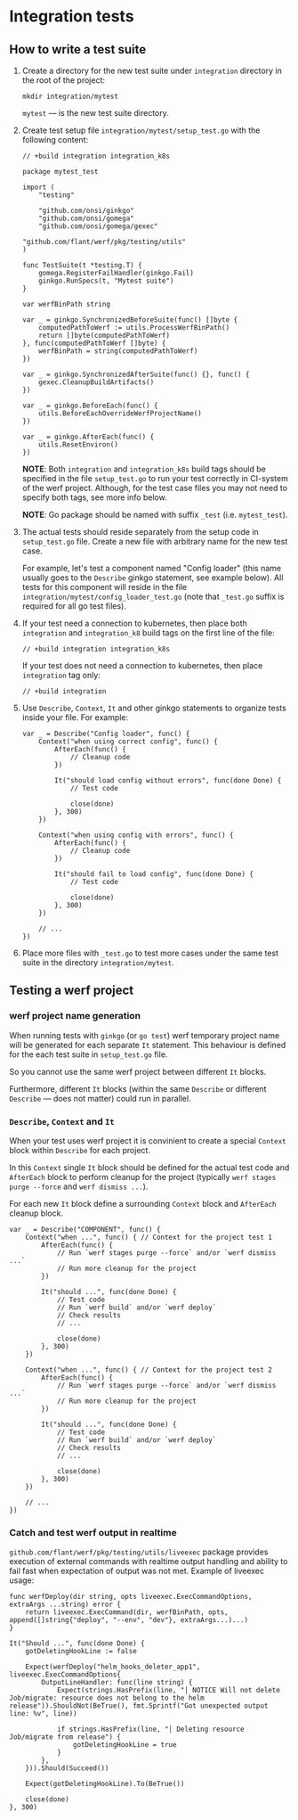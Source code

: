 # Integration tests

## How to write a test suite

1. Create a directory for the new test suite under `integration` directory in the root of the project:

    ```
    mkdir integration/mytest
    ```

    `mytest` — is the new test suite directory.

2. Create test setup file `integration/mytest/setup_test.go` with the following content:

    ```
    // +build integration integration_k8s

    package mytest_test

    import (
    	"testing"

    	"github.com/onsi/ginkgo"
    	"github.com/onsi/gomega"
    	"github.com/onsi/gomega/gexec"

	"github.com/flant/werf/pkg/testing/utils"
    )

    func TestSuite(t *testing.T) {
    	gomega.RegisterFailHandler(ginkgo.Fail)
    	ginkgo.RunSpecs(t, "Mytest suite")
    }

    var werfBinPath string

    var _ = ginkgo.SynchronizedBeforeSuite(func() []byte {
    	computedPathToWerf := utils.ProcessWerfBinPath()
    	return []byte(computedPathToWerf)
    }, func(computedPathToWerf []byte) {
    	werfBinPath = string(computedPathToWerf)
    })

    var _ = ginkgo.SynchronizedAfterSuite(func() {}, func() {
    	gexec.CleanupBuildArtifacts()
    })

    var _ = ginkgo.BeforeEach(func() {
    	utils.BeforeEachOverrideWerfProjectName()
    })

    var _ = ginkgo.AfterEach(func() {
    	utils.ResetEnviron()
    })
    ```

    **NOTE**: Both `integration` and `integration_k8s` build tags should be specified in the file `setup_test.go` to run your test correctly in CI-system of the werf project. Although, for the test case files you may not need to specify both tags, see more info below.

    **NOTE**: Go package should be named with suffix `_test` (i.e. `mytest_test`).

3. The actual tests should reside separately from the setup code in `setup_test.go` file. Create a new file with arbitrary name for the new test case.

    For example, let's test a component named "Config loader" (this name usually goes to the `Describe` ginkgo statement, see example below). All tests for this component will reside in the file `integration/mytest/config_loader_test.go` (note that `_test.go` suffix is required for all go test files).

4. If your test need a connection to kubernetes, then place both `integration` and `integration_k8` build tags on the first line of the file:

    ```
    // +build integration integration_k8s
    ```

    If your test does not need a connection to kubernetes, then place `integration` tag only:

    ```
    // +build integration
    ```

5. Use `Describe`, `Context`, `It` and other ginkgo statements to organize tests inside your file. For example:

    ```
    var _ = Describe("Config loader", func() {
    	Context("when using correct config", func() {
    		AfterEach(func() {
                // Cleanup code
    		})

    		It("should load config without errors", func(done Done) {
    			// Test code

    			close(done)
    		}, 300)
    	})

        Context("when using config with errors", func() {
    		AfterEach(func() {
                // Cleanup code
    		})

    		It("should fail to load config", func(done Done) {
    			// Test code

    			close(done)
    		}, 300)
    	})

        // ...
    })
    ```

6. Place more files with `_test.go` to test more cases under the same test suite in the directory `integration/mytest`.

## Testing a werf project

### werf project name generation

When running tests with `ginkgo` (or `go test`) werf temporary project name will be generated for each separate `It` statement. This behaviour is defined for the each test suite in `setup_test.go` file.

So you cannot use the same werf project between different `It` blocks.

Furthermore, different `It` blocks (within the same `Describe` or different `Describe` — does not matter) could run in parallel.

### `Describe`, `Context` and `It`

When your test uses werf project it is convinient to create a special `Context` block within `Describe` for each project.

In this `Context` single `It` block should be defined for the actual test code and `AfterEach` block to perform cleanup for the project (typically `werf stages purge --force` and `werf dismiss ...`).

For each new `It` block define a surrounding `Context` block and `AfterEach` cleanup block.

```
var _ = Describe("COMPONENT", func() {
    Context("when ...", func() { // Context for the project test 1
        AfterEach(func() {
            // Run `werf stages purge --force` and/or `werf dismiss ...`
            // Run more cleanup for the project
        })

        It("should ...", func(done Done) {
            // Test code
            // Run `werf build` and/or `werf deploy`
            // Check results
            // ...

            close(done)
        }, 300)
    })

    Context("when ...", func() { // Context for the project test 2
        AfterEach(func() {
            // Run `werf stages purge --force` and/or `werf dismiss ...`
            // Run more cleanup for the project
        })

        It("should ...", func(done Done) {
            // Test code
            // Run `werf build` and/or `werf deploy`
            // Check results
            // ...

            close(done)
        }, 300)
    })

    // ...
})
```

### Catch and test werf output in realtime

`github.com/flant/werf/pkg/testing/utils/liveexec` package provides execution of external commands with realtime output handling and ability to fail fast when expectation of output was not met. Example of liveexec usage:

```
func werfDeploy(dir string, opts liveexec.ExecCommandOptions, extraArgs ...string) error {
	return liveexec.ExecCommand(dir, werfBinPath, opts, append([]string{"deploy", "--env", "dev"}, extraArgs...)...)
}

It("Should ...", func(done Done) {
    gotDeletingHookLine := false

    Expect(werfDeploy("helm_hooks_deleter_app1", liveexec.ExecCommandOptions{
        OutputLineHandler: func(line string) {
            Expect(strings.HasPrefix(line, "│ NOTICE Will not delete Job/migrate: resource does not belong to the helm release")).ShouldNot(BeTrue(), fmt.Sprintf("Got unexpected output line: %v", line))

            if strings.HasPrefix(line, "│ Deleting resource Job/migrate from release") {
                gotDeletingHookLine = true
            }
        },
    })).Should(Succeed())

    Expect(gotDeletingHookLine).To(BeTrue())

    close(done)
}, 300)
```
